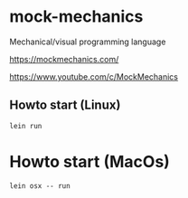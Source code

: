 # mock-mechanics 

Mechanical/visual programming language

https://mockmechanics.com/

https://www.youtube.com/c/MockMechanics

## Howto start (Linux)
```
lein run
```

# Howto start (MacOs)
```
lein osx -- run 
```
